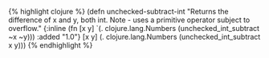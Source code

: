 {% highlight clojure %}
(defn unchecked-subtract-int
  "Returns the difference of x and y, both int.
  Note - uses a primitive operator subject to overflow."
  {:inline (fn [x y] `(. clojure.lang.Numbers (unchecked_int_subtract ~x ~y)))
   :added "1.0"}
  [x y] (. clojure.lang.Numbers (unchecked_int_subtract x y)))
{% endhighlight %}
